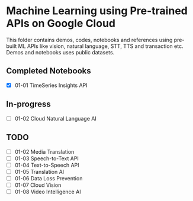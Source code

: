 # Machine Learning using Pre-trained APIs on Google Cloud

This folder contains demos, codes, notebooks and references using pre-built ML APIs like vision, natural language, STT, TTS and transaction etc. Demos and notebooks uses public datasets. 


## Completed Notebooks

- [x] 01-01 TimeSeries Insights API

## In-progress

- [ ] 01-02 Cloud Natural Language AI

## TODO

- [ ] 01-02 Media Translation
- [ ] 01-03 Speech-to-Text API
- [ ] 01-04 Text-to-Speech API
- [ ] 01-05 Translation AI
- [ ] 01-06 Data Loss Prevention 
- [ ] 01-07 Cloud Vision
- [ ] 01-08 Video Intelligence AI 